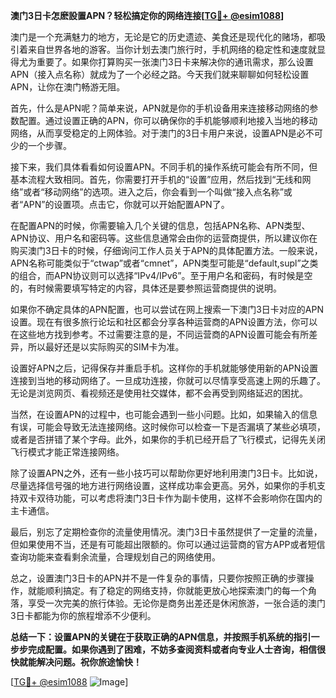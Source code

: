 **澳门3日卡怎麽設置APN？轻松搞定你的网络连接[[TG💪+ @esim1088](https://t.me/s/esim1088)]**

澳门是一个充满魅力的地方，无论是它的历史遗迹、美食还是现代化的赌场，都吸引着来自世界各地的游客。当你计划去澳门旅行时，手机网络的稳定性和速度就显得尤为重要了。如果你打算购买一张澳门3日卡来解决你的通讯需求，那么设置APN（接入点名称）就成为了一个必经之路。今天我们就来聊聊如何轻松设置APN，让你在澳门畅游无阻。

首先，什么是APN呢？简单来说，APN就是你的手机设备用来连接移动网络的参数配置。通过设置正确的APN，你可以确保你的手机能够顺利地接入当地的移动网络，从而享受稳定的上网体验。对于澳门的3日卡用户来说，设置APN是必不可少的一个步骤。

接下来，我们具体看看如何设置APN。不同手机的操作系统可能会有所不同，但基本流程大致相同。首先，你需要打开手机的“设置”应用，然后找到“无线和网络”或者“移动网络”的选项。进入之后，你会看到一个叫做“接入点名称”或者“APN”的设置项。点击它，你就可以开始配置APN了。

在配置APN的时候，你需要输入几个关键的信息，包括APN名称、APN类型、APN协议、用户名和密码等。这些信息通常会由你的运营商提供，所以建议你在购买澳门3日卡的时候，仔细询问工作人员关于APN的具体配置方法。一般来说，APN名称可能类似于“ctwap”或者“cmnet”，APN类型可能是“default,supl”之类的组合，而APN协议则可以选择“IPv4/IPv6”。至于用户名和密码，有时候是空的，有时候需要填写特定的内容，具体还是要参照运营商提供的说明。

如果你不确定具体的APN配置，也可以尝试在网上搜索一下澳门3日卡对应的APN设置。现在有很多旅行论坛和社区都会分享各种运营商的APN设置方法，你可以在这些地方找到参考。不过需要注意的是，不同运营商的APN设置可能会有所差异，所以最好还是以实际购买的SIM卡为准。

设置好APN之后，记得保存并重启手机。这样你的手机就能够使用新的APN设置连接到当地的移动网络了。一旦成功连接，你就可以尽情享受高速上网的乐趣了。无论是浏览网页、看视频还是使用社交媒体，都不会再受到网络延迟的困扰。

当然，在设置APN的过程中，也可能会遇到一些小问题。比如，如果输入的信息有误，可能会导致无法连接网络。这时候你可以检查一下是否漏填了某些必填项，或者是否拼错了某个字母。此外，如果你的手机已经开启了飞行模式，记得先关闭飞行模式才能正常连接网络。

除了设置APN之外，还有一些小技巧可以帮助你更好地利用澳门3日卡。比如说，尽量选择信号强的地方进行网络设置，这样成功率会更高。另外，如果你的手机支持双卡双待功能，可以考虑将澳门3日卡作为副卡使用，这样不会影响你在国内的主卡通信。

最后，别忘了定期检查你的流量使用情况。澳门3日卡虽然提供了一定量的流量，但如果使用不当，还是有可能超出限额的。你可以通过运营商的官方APP或者短信查询功能来查看剩余流量，合理规划自己的网络使用。

总之，设置澳门3日卡的APN并不是一件复杂的事情，只要你按照正确的步骤操作，就能顺利搞定。有了稳定的网络支持，你就能更放心地探索澳门的每一个角落，享受一次完美的旅行体验。无论你是商务出差还是休闲旅游，一张合适的澳门3日卡都能为你的旅程增添不少便利。

**总结一下：设置APN的关键在于获取正确的APN信息，并按照手机系统的指引一步步完成配置。如果你遇到了困难，不妨多查阅资料或者向专业人士咨询，相信很快就能解决问题。祝你旅途愉快！**

[[TG💪+ @esim1088](https://t.me/s/esim1088) ![Image](https://i.postimg.cc/4NQfJmqS/Snipaste-2025-05-13-00-14-12.png)]